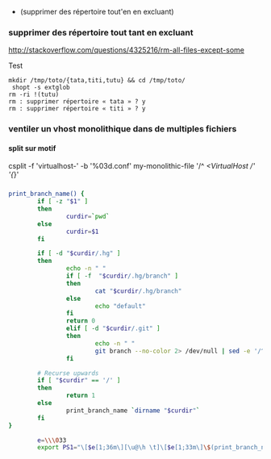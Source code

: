 * (supprimer des répertoire tout'en en excluant)

### supprimer des répertoire tout tant en excluant

http://stackoverflow.com/questions/4325216/rm-all-files-except-some

Test
```
mkdir /tmp/toto/{tata,titi,tutu} && cd /tmp/toto/
 shopt -s extglob
rm -ri !(tutu)
rm : supprimer répertoire « tata » ? y
rm : supprimer répertoire « titi » ? y
```

### ventiler un vhost monolithique dans de multiples fichiers

#### split sur motif
csplit -f 'virtualhost-' -b '%03d.conf' my-monolithic-file  '/^ *<VirtualHost /' '{*}'

###

```bash
print_branch_name() {
        if [ -z "$1" ]
        then
                curdir=`pwd`
        else
                curdir=$1
        fi

        if [ -d "$curdir/.hg" ]
        then
                echo -n " "
                if [ -f  "$curdir/.hg/branch" ]
                then
                        cat "$curdir/.hg/branch"
                else
                        echo "default"
                fi
                return 0
                elif [ -d "$curdir/.git" ]
                then
                        echo -n " "
                        git branch --no-color 2> /dev/null | sed -e '/^[^*]/d' -e 's/* \(.*\)/\1/'
                fi

        # Recurse upwards
        if [ "$curdir" == '/' ]
        then
                return 1
        else
                print_branch_name `dirname "$curdir"`
        fi
}

        e=\\\033
        export PS1="\[$e[1;36m\][\u@\h \t]\[$e[1;33m\]\$(print_branch_name) \[$e[0m\]\w\n\[$e[1;37m\]——> \[$e[0m\]"
```

